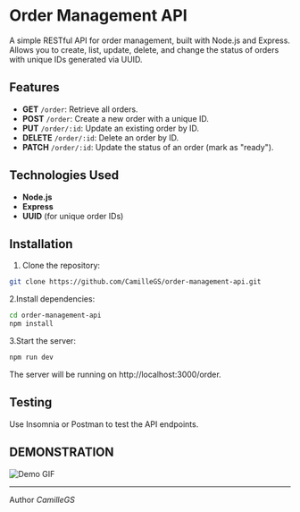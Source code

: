 # Order Management API

A simple RESTful API for order management, built with Node.js and Express. Allows you to create, list, update, delete, and change the status of orders with unique IDs generated via UUID.

## Features

- **GET** `/order`: Retrieve all orders.
- **POST** `/order`: Create a new order with a unique ID.
- **PUT** `/order/:id`: Update an existing order by ID.
- **DELETE** `/order/:id`: Delete an order by ID.
- **PATCH** `/order/:id`: Update the status of an order (mark as "ready").

## Technologies Used

- **Node.js**
- **Express**
- **UUID** (for unique order IDs)

## Installation

1. Clone the repository:
```bash
git clone https://github.com/CamilleGS/order-management-api.git 
```
2.Install dependencies: 
```bash
cd order-management-api
npm install
```
3.Start the server:
```bash
npm run dev
```
The server will be running on http://localhost:3000/order.

## Testing
Use Insomnia or Postman to test the API endpoints.

## DEMONSTRATION
![Demo GIF]('assets/preview.gif')

---
Author 
_CamilleGS_
